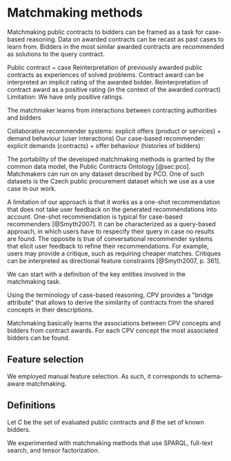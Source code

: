 # Matchmaking methods

Matchmaking public contracts to bidders can be framed as a task for case-based reasoning.
Data on awarded contracts can be recast as past cases to learn from.
Bidders in the most similar awarded contracts are recommended as solutions to the query contract.

Public contract ~ case
Reinterpretation of previously awarded public contracts as experiences of solved problems.
Contract award can be interpreted an implicit rating of the awarded bidder.
Reinterpretation of contract award as a positive rating (in the context of the awarded contract)
Limitation: We have only positive ratings.

The matchmaker learns from interactions between contracting authorities and bidders

Collaborative recommender systems: explicit offers (product or services) + demand behaviour (user interactions)
Our case-based recommender: explicit demands (contracts) + offer behaviour (histories of bidders)

<!--
From the perspective of a contracting authority, the task seems like matchmaking.
From the bidder's perspective, the task seems like recommendation.
-->

The portability of the developed matchmaking methods is granted by the common data model, the Public Contracts Ontology [@sec:pco].
Matchmakers can run on any dataset described by PCO.
One of such datasets is the Czech public procurement dataset which we use as a use case in our work.

A limitation of our approach is that it works as a one-shot recommendation that does not take user feedback on the generated recommendations into account.
One-shot recommendation is typical for case-based recommenders [@Smyth2007].
It can be characterized as a query-based approach, in which users have to respecify their query in case no results are found.
The opposite is true of conversational recommender systems that elicit user feedback to refine their recommendations.
For example, users may provide a critique, such as requiring cheaper matches.
Critiques can be interpreted as directional feature constraints [@Smyth2007, p. 361].

<!--
Is there a way to provide user feedback?
Browsing-based approaches: navigation of the item space, for example using critique-based navigation
- Critiquing can be used to reformulate matchmaking queries (e.g., assign different weights) or query the results (e.g., filter to meet the critique).
-->

<!--
TODO: Formalization of the methods should be provided.
-->

We can start with a definition of the key entities involved in the matchmaking task.

<!--
TODO: Add a diagram showing the technology stack involved in the matchmakers. Shouldn't this be in a separate section on implementation?
-->

<!--
Subscription to streams
- Notifications

Push-based recommendations ~ matchmaking subscriptions
- Proactive recommendation: *"A proactive recommender system pushes recommendations to the user when the current situation seems appropriate, without explicit user request."* (<http://pema2011.cs.ucl.ac.uk/papers/pema2011_vico.pdf>)
-->

<!--
SPARQL and full-text matchmakers are "lazy learners", since they do not build explicit models.
Since there is no model, performance might be worse.
We can consider database indices to be the "models".

Representation of cases for efficient retrieval ~ feature selection and construction
-->

<!--
Limitation: CBR approach favours larger and longer-established suppliers.
This is an opportunity to normalize by the bidder's age from ARES.
-->

Using the terminology of case-based reasoning, CPV provides a "bridge attribute" that allows to derive the similarity of contracts from the shared concepts in their descriptions.

Matchmaking basically learns the associations between CPV concepts and bidders from contract awards. <!-- Potentially NACE concepts too. -->
For each CPV concept the most associated bidders can be found.

## Feature selection

We employed manual feature selection.
As such, it corresponds to schema-aware matchmaking.

<!--
Top-k recommendation: best matches are shown, but not their predicted ratings.
-->

## Definitions

Let $C$ be the set of evaluated public contracts and $B$ the set of known bidders.

<!-- ... segue ... -->

We experimented with matchmaking methods that use SPARQL, full-text search, and tensor factorization.
